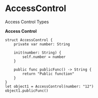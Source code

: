 # AccessControl
Access Control Types



**Access Control**
```
struct AccessControl {
    private var number: String
    
    init(number: String) {
        self.number = number
    }
    
    public func publicFunc() -> String {
        return "Public function"
    }
}
let object1 = AccessControl(number: "12")
object1.publicFunc()
```
